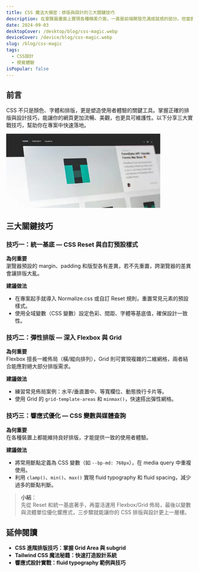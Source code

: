 ```yaml
---
title: CSS 魔法大揭密：排版與設計的三大關鍵技巧
description: 在瀏覽器畫面上實現各種精美介面，一直是前端開發充滿成就感的部分。但當面臨複雜的佈局需求或是響應式設計時，往往讓人抓破頭皮。這篇文章想跟大家分享我在實務專案中累積的三大技巧，幫助你更有效率地駕馭 CSS，打造兼具美感與功能性的網頁。
date: 2024-09-03
desktopCover: /desktop/blog/css-magic.webp
deviceCover: /device/blog/css-magic.webp
slug: /blog/css-magic
tags:
  - CSS設計
  - 視覺體驗
isPopular: false
---
```




## 前言

CSS 不只是顏色、字體和排版，更是塑造使用者體驗的關鍵工具。掌握正確的排版與設計技巧，能讓你的網頁更加流暢、美觀，也更具可維護性。以下分享三大實戰技巧，幫助你在專案中快速落地。





![前言圖片](/desktop/blog/css-magic.webp)


## 三大關鍵技巧



### 技巧一：統一基底 — CSS Reset 與自訂預設樣式

**為何重要**  
瀏覽器預設的 margin、padding 和版型各有差異，若不先重置，跨瀏覽器的差異會讓排版大亂。

**建議做法**

- 在專案起手就導入 Normalize.css 或自訂 Reset 規則，重置常見元素的預設樣式。
- 使用全域變數（CSS 變數）設定色彩、間距、字體等基底值，確保設計一致性。





### 技巧二：彈性排版 — 深入 Flexbox 與 Grid

**為何重要**  
Flexbox 擅長一維佈局（橫/縱向排列），Grid 則可實現複雜的二維網格，兩者結合能應對絕大部分排版需求。

**建議做法**

- 練習常見佈局案例：水平/垂直置中、等寬欄位、動態換行卡片等。
- 使用 Grid 的 `grid-template-areas` 和 `minmax()`，快速搭出彈性網格。





### 技巧三：響應式優化 — CSS 變數與媒體查詢

**為何重要**  
在各種裝置上都能維持良好排版，才能提供一致的使用者體驗。

**建議做法**

- 將常用斷點定義為 CSS 變數（如 `--bp-md: 768px`），在 media query 中重複使用。
- 利用 `clamp()`、`min()`、`max()` 實現 fluid typography 和 fluid spacing，減少過多的斷點判斷。



> **小結**：  
> 先從 Reset 和統一基底著手，再靈活運用 Flexbox/Grid 佈局，最後以變數與流體單位優化響應式，三步驟就能讓你的 CSS 排版與設計更上一層樓。



## 延伸閱讀

- **CSS 進階排版技巧：掌握 Grid Area 與 subgrid**
- **Tailwind CSS 魔法秘籍：快速打造設計系統**
- **響應式設計實戰：fluid typography 範例與技巧**
